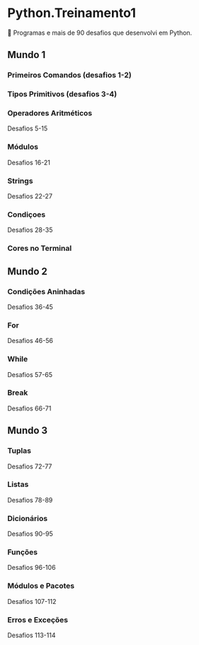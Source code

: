 # Python.Treinamento1

🐍 Programas e mais de 90 desafios que desenvolvi em Python.

## Mundo 1 

### Primeiros Comandos (desafios 1-2)

### Tipos Primitivos (desafios 3-4)

### Operadores Aritméticos

Desafios 5-15

### Módulos

Desafios 16-21

### Strings

Desafios 22-27

### Condiçoes

Desafios 28-35

### Cores no Terminal

## Mundo 2 

### Condições Aninhadas

Desafios 36-45

### For 

Desafios 46-56

### While 

Desafios 57-65

### Break

Desafios 66-71

## Mundo 3 

### Tuplas

Desafios 72-77

### Listas

Desafios 78-89

### Dicionários

Desafios 90-95

### Funções

Desafios 96-106

### Módulos e Pacotes

Desafios 107-112

### Erros e Exceções

Desafios 113-114
